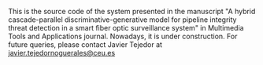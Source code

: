 This is the source code of the system presented in the manuscript "A hybrid cascade-parallel discriminative-generative model for pipeline integrity threat detection in a smart fiber optic surveillance system" in Multimedia Tools and Applications journal. Nowadays, it is under construction. For future queries, please contact Javier Tejedor at javier.tejedornoguerales@ceu.es
